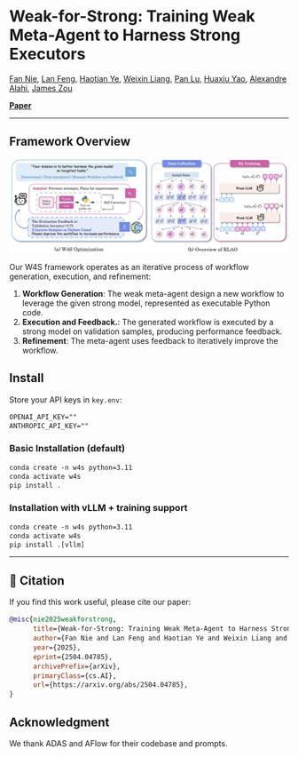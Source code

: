 # Weak-for-Strong: Training Weak Meta-Agent to Harness Strong Executors

[Fan Nie](https://scholar.google.com/citations?user=o2lsU8YAAAAJ&hl=en), [Lan Feng](https://alan-lanfeng.github.io/), [Haotian Ye](https://haotianye.com/), [Weixin Liang](https://ai.stanford.edu/~wxliang/), [Pan Lu](https://lupantech.github.io/), [Huaxiu Yao](https://www.huaxiuyao.io/), [Alexandre Alahi](https://people.epfl.ch/alexandre.alahi?lang=en), [James Zou](https://www.james-zou.com/)

[**Paper**](https://arxiv.org/abs/2504.04785)

---

## Framework Overview

![W4S Framework](visual/framework.png)

Our W4S framework operates as an iterative process of workflow generation, execution, and refinement:

1. **Workflow Generation**: The weak meta-agent design a new workflow to leverage the given strong model, represented as executable Python code.
2. **Execution and Feedback.**: The generated workflow is executed by a strong model on validation samples, producing performance feedback.
3. **Refinement**: The meta-agent uses feedback to iteratively improve the workflow.


## Install
Store your API keys in `key.env`:
```
OPENAI_API_KEY=""
ANTHROPIC_API_KEY=""
```

### Basic Installation (default)
```
conda create -n w4s python=3.11
conda activate w4s
pip install .
```

### Installation with vLLM + training support
```
conda create -n w4s python=3.11
conda activate w4s
pip install .[vllm]
```

---

## 📖 Citation

If you find this work useful, please cite our paper:

```bibtex
@misc{nie2025weakforstrong,
      title={Weak-for-Strong: Training Weak Meta-Agent to Harness Strong Executors}, 
      author={Fan Nie and Lan Feng and Haotian Ye and Weixin Liang and Pan Lu and Huaxiu Yao and Alexandre Alahi and James Zou},
      year={2025},
      eprint={2504.04785},
      archivePrefix={arXiv},
      primaryClass={cs.AI},
      url={https://arxiv.org/abs/2504.04785}, 
}
```

## Acknowledgment

We thank ADAS and AFlow for their codebase and prompts.

